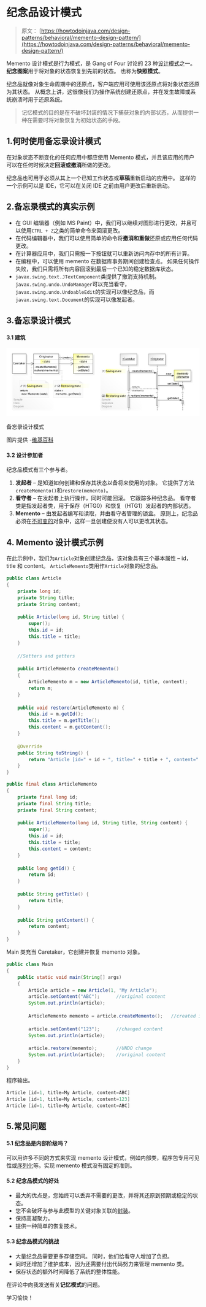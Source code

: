 # 纪念品设计模式

> 原文： [https://howtodoinjava.com/design-patterns/behavioral/memento-design-pattern/](https://howtodoinjava.com/design-patterns/behavioral/memento-design-pattern/)

Memento 设计模式是行为模式，是 Gang of Four 讨论的 23 种[设计模式](https://howtodoinjava.com/gang-of-four-java-design-patterns/)之一。 **纪念图案**用于将对象的状态恢复到先前的状态。 也称为**快照模式**。

纪念品就像对象生命周期中的还原点，客户端应用可使用该还原点将对象状态还原为其状态。 从概念上讲，这很像我们为操作系统创建还原点，并在发生故障或系统崩溃时用于还原系统。

> 记忆模式的目的是在不破坏封装的情况下捕获对象的内部状态，从而提供一种在需要时将对象恢复为初始状态的手段。

## 1.何时使用备忘录设计模式

在对象状态不断变化的任何应用中都应使用 Memento 模式，并且该应用的用户可以在任何时候决定**回滚或撤消**所做的更改。

纪念品也可用于必须从其上一个已知工作状态或**草稿**重新启动的应用中。 这样的一个示例可以是 IDE，它可以在关闭 IDE 之前由用户更改后重新启动。

## 2.备忘录模式的真实示例

*   在 GUI 编辑器（例如 MS Paint）中，我们可以继续对图形进行更改，并且可以使用`CTRL + Z`之类的简单命令来回滚更改。
*   在代码编辑器中，我们可以使用简单的命令将**撤消和重做**还原或应用任何代码更改。
*   在计算器应用中，我们只需按一下按钮就可以重新访问内存中的所有计算。
*   在编程中，可以使用 memento 在数据库事务期间创建检查点。 如果任何操作失败，我们只需将所有内容回滚到最后一个已知的稳定数据库状态。
*   `javax.swing.text.JTextComponent`类提供了撤消支持机制。 `javax.swing.undo.UndoManager`可以充当看守，`javax.swing.undo.UndoableEdit`的实现可以像纪念品，而`javax.swing.text.Document`的实现可以像发起者。

## 3.备忘录设计模式

#### 3.1 建筑

![Memento Design Pattern](img/28ee6ff645ddd3cdd52377b4614b3d80.png)

备忘录设计模式



图片提供 -[维基百科](https://en.wikipedia.org/wiki/File:W3sDesign_Memento_Design_Pattern_UML.jpg)

#### 3.2 设计参加者

纪念品模式有三个参与者。

1.  **发起者** – 是知道如何创建和保存其状态以备将来使用的对象。 它提供了方法`createMemento()`和`restore(memento)`。
2.  **看守者** – 在发起者上执行操作，同时可能回滚。 它跟踪多种纪念品。 看守者类是指发起者类，用于保存（HTG0）和恢复（HTG1）发起者的内部状态。
3.  **Memento** – 由发起者编写和读取，并由看守者管理的锁盒。 原则上，纪念品必须在[不可变的](https://howtodoinjava.com/java/basics/how-to-make-a-java-class-immutable/)对象中，这样一旦创建便没有人可以更改其状态。

## 4\. Memento 设计模式示例

在此示例中，我们为`Article`对象创建纪念品，该对象具有三个基本属性 – id，title 和 content。 `ArticleMemento`类用作`Article`对象的纪念品。

```java
public class Article 
{
	private long id;
	private String title;
	private String content;

	public Article(long id, String title) {
		super();
		this.id = id;
		this.title = title;
	}

	//Setters and getters

	public ArticleMemento createMemento() 
	{
		ArticleMemento m = new ArticleMemento(id, title, content);
		return m;
	}

	public void restore(ArticleMemento m) {
		this.id = m.getId();
		this.title = m.getTitle();
		this.content = m.getContent();
	}

	@Override
	public String toString() {
		return "Article [id=" + id + ", title=" + title + ", content=" + content + "]";
	}
}

```

```java
public final class ArticleMemento 
{
	private final long id;
	private final String title;
	private final String content;

	public ArticleMemento(long id, String title, String content) {
		super();
		this.id = id;
		this.title = title;
		this.content = content;
	}

	public long getId() {
		return id;
	}

	public String getTitle() {
		return title;
	}

	public String getContent() {
		return content;
	}
}

```

Main 类充当 Caretaker，它创建并恢复 memento 对象。

```java
public class Main 
{
	public static void main(String[] args) 
	{
		Article article = new Article(1, "My Article");
		article.setContent("ABC");		//original content
		System.out.println(article);

		ArticleMemento memento = article.createMemento();	//created immutable memento

		article.setContent("123");		//changed content
		System.out.println(article);

		article.restore(memento);		//UNDO change
		System.out.println(article);	//original content
	}
}

```

程序输出。

```java
Article [id=1, title=My Article, content=ABC]
Article [id=1, title=My Article, content=123]
Article [id=1, title=My Article, content=ABC]

```

## 5.常见问题

#### 5.1 纪念品是内部阶级吗？

可以用许多不同的方式来实现 memento 设计模式，例如内部类，程序包专用可见性或[序列化](https://howtodoinjava.com/java/serialization/a-mini-guide-for-implementing-serializable-interface-in-java/)等。实现 memento 模式没有固定的准则。

#### 5.2 纪念品模式的好处

*   最大的优点是，您始终可以丢弃不需要的更改，并将其还原到预期或稳定的状态。
*   您不会破坏与参与此模型的关键对象关联的[封装](https://howtodoinjava.com/oops/encapsulation-in-java-and-its-relation-with-abstraction/)。
*   保持高凝聚力。
*   提供一种简单的恢复技术。

#### 5.3 纪念品模式的挑战

*   大量纪念品需要更多存储空间。 同时，他们给看守人增加了负担。
*   同时还增加了维护成本，因为还需要付出代码努力来管理 memento 类。
*   保存状态的额外时间降低了系统的整体性能。

在评论中向我发送有关**记忆模式**的问题。

学习愉快！